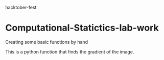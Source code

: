 hacktober-fest
# Computational-Statictics-lab-work
Creating some basic functions by hand

This is a python function that finds the gradient of the image.


